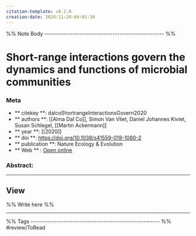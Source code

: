 ```yaml
---
citation-template: v0.2.0
creation-date: 2024:11:20-04:01:10
---
```


%% Note Body --------------------------------------------------- %%
# Short-range interactions govern the dynamics and functions of microbial communities

### Meta
- ** citekey **: dalcoShortrangeInteractionsGovern2020
- ** authors **: [[Alma Dal Co]], Simon Van Vliet, Daniel Johannes Kiviet, Susan Schlegel, [[Martin Ackermann]]
- ** year **: [[2020]]
- ** doi **: https://doi.org/10.1038/s41559-019-1080-2
- ** publication **: Nature Ecology & Evolution
- ** Web ** : [Open online](https://www.nature.com/articles/s41559-019-1080-2)


### Abstract:


___

## View

%% Write here %%





___
%% Tags  ------------------------------------------------------- %%
#review/ToRead
